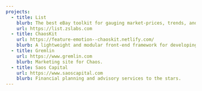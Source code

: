 ```yaml
---
projects:
  - title: List
    blurb: The best eBay toolkit for gauging market-prices, trends, and activity on multiple search terms.
    url: https://list.zslabs.com
  - title: ChaosKit
    url: https://feature-emotion--chaoskit.netlify.com/
    blurb: A lightweight and modular front-end framework for developing fast and powerful web interfaces within Gremlin. [Source](https://github.com/gremlin/chaoskit/tree/feature/emotion)
  - title: Gremlin
    url: https://www.gremlin.com
    blurb: Marketing site for Chaos.
  - title: Saos Capital
    url: https://www.saoscapital.com
    blurb: Financial planning and advisory services to the stars.
---
```

